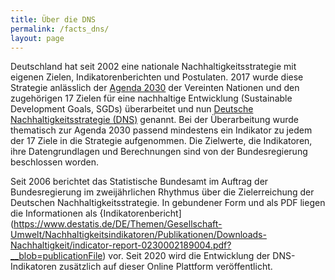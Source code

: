 ```yaml
---
title: Über die DNS
permalink: /facts_dns/
layout: page
---
```

Deutschland hat seit 2002 eine nationale Nachhaltigkeitsstrategie mit eigenen Zielen, Indikatorenberichten und Postulaten. 2017 wurde diese Strategie anlässlich der [Agenda 2030](https://sustainabledevelopment-deutschland.github.io/agenda/) der Vereinten Nationen und den zugehörigen 17 Zielen für eine nachhaltige Entwicklung (Sustainable Development Goals, SGDs) überarbeitet und nun [Deutsche Nachhaltigkeitsstrategie (DNS)](https://www.bundesregierung.de/breg-de/themen/nachhaltigkeitspolitik/eine-strategie-begleitet-uns) genannt. Bei der Überarbeitung wurde thematisch zur Agenda 2030 passend mindestens ein Indikator zu jedem der 17 Ziele in die Strategie aufgenommen. Die Zielwerte, die Indikatoren, ihre Datengrundlagen und Berechnungen sind von der Bundesregierung beschlossen worden.

Seit 2006 berichtet das Statistische Bundesamt im Auftrag der Bundesregierung im zweijährlichen Rhythmus über die Zielerreichung der Deutschen Nachhaltigkeitsstrategie. In gebundener Form und als PDF liegen die Informationen als {Indikatorenbericht](https://www.destatis.de/DE/Themen/Gesellschaft-Umwelt/Nachhaltigkeitsindikatoren/Publikationen/Downloads-Nachhaltigkeit/indicator-report-0230002189004.pdf?__blob=publicationFile) vor. Seit 2020 wird die Entwicklung der DNS-Indikatoren zusätzlich auf dieser Online Plattform veröffentlicht.
